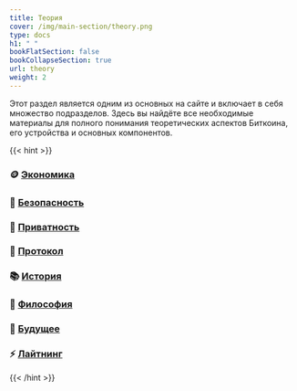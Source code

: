 ```yaml
---
title: Теория
cover: /img/main-section/theory.png
type: docs
h1: " "
bookFlatSection: false
bookCollapseSection: true
url: theory
weight: 2
---
```


Этот раздел является одним из основных на сайте и включает в себя множество подразделов. Здесь вы найдёте все необходимые материалы для полного понимания теоретических аспектов Биткоина, его устройства и основных компонентов.

{{< hint >}}
### 🪙 [Экономика](/economics/)

### 🔐 [Безопасность](/security/)

### 🥷 [Приватность](/privacy/)

### 💊 [Протокол](/protocol/)

### 📚 [История](/history/)

### 🧠 [Философия](/philosophy/)

### 🔮 [Будущее](/future/)

### ⚡️ [Лайтнинг](/lightning/)
{{< /hint >}}
